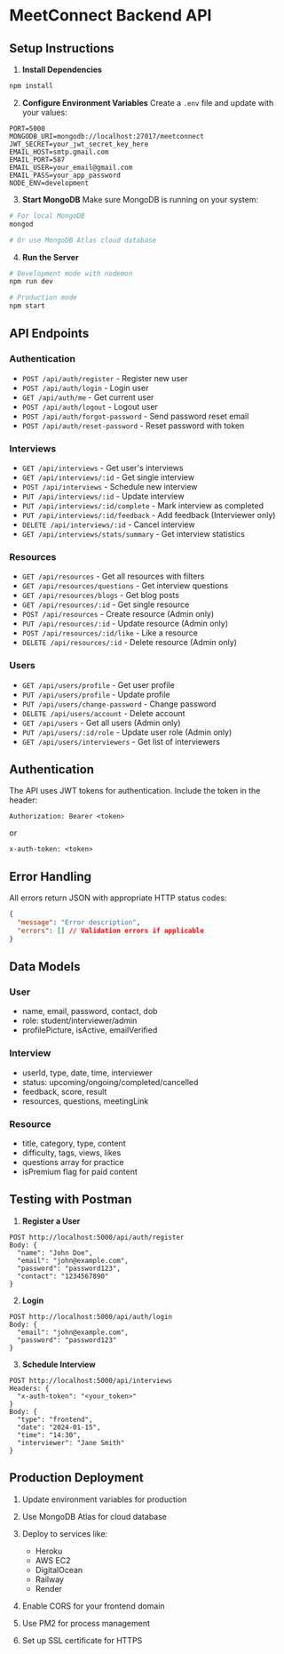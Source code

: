 # MeetConnect Backend API

## Setup Instructions

1. **Install Dependencies**
```bash
npm install
```

2. **Configure Environment Variables**
Create a `.env` file and update with your values:
```
PORT=5000
MONGODB_URI=mongodb://localhost:27017/meetconnect
JWT_SECRET=your_jwt_secret_key_here
EMAIL_HOST=smtp.gmail.com
EMAIL_PORT=587
EMAIL_USER=your_email@gmail.com
EMAIL_PASS=your_app_password
NODE_ENV=development
```

3. **Start MongoDB**
Make sure MongoDB is running on your system:
```bash
# For local MongoDB
mongod

# Or use MongoDB Atlas cloud database
```

4. **Run the Server**
```bash
# Development mode with nodemon
npm run dev

# Production mode
npm start
```

## API Endpoints

### Authentication
- `POST /api/auth/register` - Register new user
- `POST /api/auth/login` - Login user
- `GET /api/auth/me` - Get current user
- `POST /api/auth/logout` - Logout user
- `POST /api/auth/forgot-password` - Send password reset email
- `POST /api/auth/reset-password` - Reset password with token

### Interviews
- `GET /api/interviews` - Get user's interviews
- `GET /api/interviews/:id` - Get single interview
- `POST /api/interviews` - Schedule new interview
- `PUT /api/interviews/:id` - Update interview
- `PUT /api/interviews/:id/complete` - Mark interview as completed
- `PUT /api/interviews/:id/feedback` - Add feedback (Interviewer only)
- `DELETE /api/interviews/:id` - Cancel interview
- `GET /api/interviews/stats/summary` - Get interview statistics

### Resources
- `GET /api/resources` - Get all resources with filters
- `GET /api/resources/questions` - Get interview questions
- `GET /api/resources/blogs` - Get blog posts
- `GET /api/resources/:id` - Get single resource
- `POST /api/resources` - Create resource (Admin only)
- `PUT /api/resources/:id` - Update resource (Admin only)
- `POST /api/resources/:id/like` - Like a resource
- `DELETE /api/resources/:id` - Delete resource (Admin only)

### Users
- `GET /api/users/profile` - Get user profile
- `PUT /api/users/profile` - Update profile
- `PUT /api/users/change-password` - Change password
- `DELETE /api/users/account` - Delete account
- `GET /api/users` - Get all users (Admin only)
- `PUT /api/users/:id/role` - Update user role (Admin only)
- `GET /api/users/interviewers` - Get list of interviewers

## Authentication
The API uses JWT tokens for authentication. Include the token in the header:
```
Authorization: Bearer <token>
```
or
```
x-auth-token: <token>
```

## Error Handling
All errors return JSON with appropriate HTTP status codes:
```json
{
  "message": "Error description",
  "errors": [] // Validation errors if applicable
}
```

## Data Models

### User
- name, email, password, contact, dob
- role: student/interviewer/admin
- profilePicture, isActive, emailVerified

### Interview
- userId, type, date, time, interviewer
- status: upcoming/ongoing/completed/cancelled
- feedback, score, result
- resources, questions, meetingLink

### Resource
- title, category, type, content
- difficulty, tags, views, likes
- questions array for practice
- isPremium flag for paid content

## Testing with Postman

1. **Register a User**
```
POST http://localhost:5000/api/auth/register
Body: {
  "name": "John Doe",
  "email": "john@example.com",
  "password": "password123",
  "contact": "1234567890"
}
```

2. **Login**
```
POST http://localhost:5000/api/auth/login
Body: {
  "email": "john@example.com",
  "password": "password123"
}
```

3. **Schedule Interview**
```
POST http://localhost:5000/api/interviews
Headers: {
  "x-auth-token": "<your_token>"
}
Body: {
  "type": "frontend",
  "date": "2024-01-15",
  "time": "14:30",
  "interviewer": "Jane Smith"
}
```

## Production Deployment

1. Update environment variables for production
2. Use MongoDB Atlas for cloud database
3. Deploy to services like:
   - Heroku
   - AWS EC2
   - DigitalOcean
   - Railway
   - Render

4. Enable CORS for your frontend domain
5. Use PM2 for process management
6. Set up SSL certificate for HTTPS